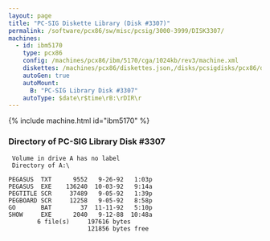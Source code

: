 ```yaml
---
layout: page
title: "PC-SIG Diskette Library (Disk #3307)"
permalink: /software/pcx86/sw/misc/pcsig/3000-3999/DISK3307/
machines:
  - id: ibm5170
    type: pcx86
    config: /machines/pcx86/ibm/5170/cga/1024kb/rev3/machine.xml
    diskettes: /machines/pcx86/diskettes.json,/disks/pcsigdisks/pcx86/diskettes.json
    autoGen: true
    autoMount:
      B: "PC-SIG Library Disk #3307"
    autoType: $date\r$time\rB:\rDIR\r
---
```


{% include machine.html id="ibm5170" %}

### Directory of PC-SIG Library Disk #3307

     Volume in drive A has no label
     Directory of A:\

    PEGASUS  TXT      9552   9-26-92   1:03p
    PEGASUS  EXE    136240  10-03-92   9:14a
    PEGTITLE SCR     37489   9-05-92   1:39p
    PEGBOARD SCR     12258   9-05-92   8:58p
    GO       BAT        37  11-11-92   5:10p
    SHOW     EXE      2040   9-12-88  10:48a
            6 file(s)     197616 bytes
                          121856 bytes free
